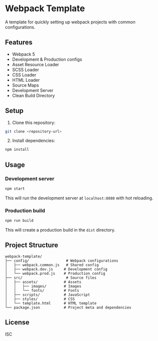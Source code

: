 # Webpack Template

A template for quickly setting up webpack projects with common configurations.

## Features

- Webpack 5
- Development & Production configs
- Asset Resource Loader
- SCSS Loader
- CSS Loader
- HTML Loader
- Source Maps
- Development Server
- Clean Build Directory

## Setup

1. Clone this repository:

```bash
git clone <repository-url>
```

2. Install dependencies:

```bash
npm install
```

## Usage

### Development server

```bash
npm start
```

This will run the development server at `localhost:8080` with hot reloading.

### Production build

```bash
npm run build
```

This will create a production build in the `dist` directory.

## Project Structure

```
webpack-template/
├── config/                 # Webpack configurations
│   ├── webpack.common.js   # Shared config
│   ├── webpack.dev.js     # Development config
│   └── webpack.prod.js    # Production config
├── src/                    # Source files
│   ├── assets/            # Assets
│   │   ├── images/        # Images
│   │   └── fonts/         # Fonts
│   ├── scripts/           # JavaScript
│   ├── styles/            # CSS
│   └── template.html      # HTML template
└── package.json           # Project meta and dependencies
```

## License

ISC
